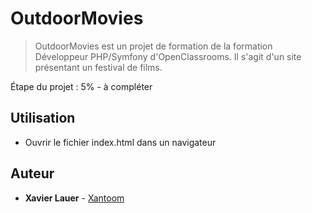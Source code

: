 # OutdoorMovies #

> OutdoorMovies est un projet de formation de la formation Développeur PHP/Symfony d'OpenClassrooms. Il s'agit d'un site présentant un festival de films.

Étape du projet : 5% - à compléter
  
## Utilisation ##

- Ouvrir le fichier index.html dans un navigateur

## Auteur ##
* **Xavier Lauer** - [Xantoom](https://github.com/Xantoom)
